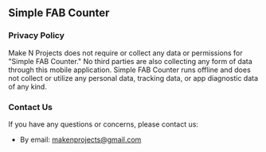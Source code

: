 ## Simple FAB Counter

### Privacy Policy

Make N Projects does not require or collect any data or permissions for "Simple FAB Counter." No third parties are also collecting any form of data through this mobile application. Simple FAB Counter runs offline and does not collect or utilize any personal data, tracking data, or app diagnostic data of any kind. 

### Contact Us

If you have any questions or concerns, please contact us:
* By email: makenprojects@gmail.com
